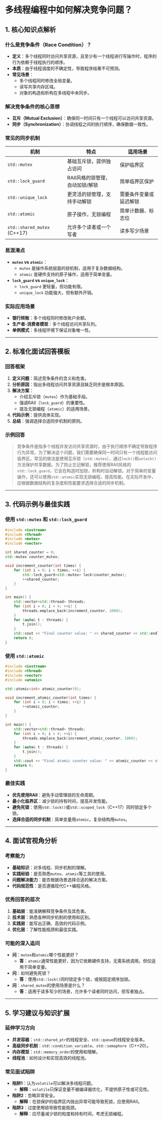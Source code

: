 
# 多线程编程中如何解决竞争问题？
## 1. 核心知识点解析
### 什么是竞争条件（Race Condition）？
- **定义**：多个线程同时访问共享资源，且至少有一个线程进行写操作时，程序的行为依赖于线程执行的顺序。
- **本质**：由于线程调度的不确定性，导致程序结果不可预测。
- **常见场景**：
  - 多个线程同时修改全局变量。
  - 读写共享内存区域。
  - 对象的构造和析构在多线程中未同步。

### 解决竞争条件的核心思想
- **互斥（Mutual Exclusion）**：确保同一时间只有一个线程可以访问共享资源。
- **同步（Synchronization）**：协调线程之间的执行顺序，确保数据一致性。

### 常见的同步机制
| 机制 | 特点 | 适用场景 |
|------|------|----------|
| `std::mutex` | 基础互斥锁，提供独占访问 | 保护临界区 |
| `std::lock_guard` | RAII风格的锁管理，自动加锁/解锁 | 简单临界区保护 |
| `std::unique_lock` | 更灵活的锁管理，支持手动解锁 | 需要条件变量或延迟解锁 |
| `std::atomic` | 原子操作，无锁编程 | 简单计数器、标志位 |
| `std::shared_mutex` (C++17) | 允许多个读者或一个写者 | 读多写少场景 |

### 易混淆点
- **`mutex` vs `atomic`**：
  - `mutex` 是操作系统层面的锁机制，适用于复杂数据结构。
  - `atomic` 是硬件支持的原子操作，适用于简单变量。
- **`lock_guard` vs `unique_lock`**：
  - `lock_guard` 更轻量，但功能有限。
  - `unique_lock` 功能强大，但有额外开销。

### 实际应用场景
- **银行转账**：多个线程同时修改账户余额。
- **生产者-消费者模型**：多个线程访问共享队列。
- **单例模式**：多线程环境下保证对象唯一性。

---

## 2. 标准化面试回答模板

### 回答框架
1. **定义问题**：简述竞争条件的含义和危害。
2. **分析原因**：指出多线程访问共享资源且缺乏同步是根本原因。
3. **解决方案**：
   - 介绍互斥锁（`mutex`）作为基础手段。
   - 强调RAII（`lock_guard`）的重要性。
   - 提及无锁编程（`atomic`）的适用场景。
4. **代码示例**：提供具体实现。
5. **总结**：强调选择合适同步机制的原则。

### 示例回答
> 竞争条件是指多个线程并发访问共享资源时，由于执行顺序不确定导致程序行为异常。为了解决这个问题，我们需要确保同一时间只有一个线程能访问临界区。常见的做法是使用互斥锁（`std::mutex`），通过`lock()`和`unlock()`方法保护共享数据。为了防止忘记解锁，推荐使用RAII风格的`std::lock_guard`，它会在构造时加锁，析构时自动解锁。对于简单的变量操作，还可以使用`std::atomic`实现无锁编程，提高性能。在实际开发中，应根据数据结构的复杂度和性能要求选择合适的同步机制。

---

## 3. 代码示例与最佳实践

### 使用 `std::mutex` 和 `std::lock_guard`
```cpp
#include <iostream>
#include <thread>
#include <mutex>
#include <vector>

int shared_counter = 0;
std::mutex counter_mutex;

void increment_counter(int times) {
    for (int i = 0; i < times; ++i) {
        std::lock_guard<std::mutex> lock(counter_mutex);
        ++shared_counter;
    }
}

int main() {
    std::vector<std::thread> threads;
    for (int i = 0; i < 4; ++i) {
        threads.emplace_back(increment_counter, 1000);
    }
    for (auto& t : threads) {
        t.join();
    }
    std::cout << "Final counter value: " << shared_counter << std::endl;
    return 0;
}
```

### 使用 `std::atomic`
```cpp
#include <iostream>
#include <thread>
#include <vector>
#include <atomic>

std::atomic<int> atomic_counter(0);

void increment_atomic_counter(int times) {
    for (int i = 0; i < times; ++i) {
        ++atomic_counter;
    }
}

int main() {
    std::vector<std::thread> threads;
    for (int i = 0; i < 4; ++i) {
        threads.emplace_back(increment_atomic_counter, 1000);
    }
    for (auto& t : threads) {
        t.join();
    }
    std::cout << "Final atomic counter value: " << atomic_counter << std::endl;
    return 0;
}
```

### 最佳实践
- **优先使用RAII**：避免手动管理锁的生命周期。
- **最小化临界区**：减少锁的持有时间，提高并发性能。
- **避免死锁**：使用`std::lock()`或`std::scoped_lock`（C++17）同时锁定多个锁。
- **选择合适的同步机制**：简单变量用`atomic`，复杂结构用`mutex`。

---

## 4. 面试官视角分析

### 考察能力
- **基础知识**：对多线程、同步机制的理解。
- **实践经验**：是否熟悉`mutex`、`atomic`等工具的使用。
- **问题解决能力**：能否根据场景选择合适的解决方案。
- **代码规范性**：是否遵循现代C++编程风格。

### 优秀回答的层次
1. **基础层**：能准确解释竞争条件及其危害。
2. **技术层**：熟悉各种同步机制的使用和区别。
3. **实践层**：能写出正确、高效的代码示例。
4. **优化层**：了解性能瓶颈和最佳实践。

### 可能的深入追问
- **问**：`mutex`和`atomic`哪个性能更好？
  - **答**：`atomic`通常性能更好，因为它依赖硬件支持，无需系统调用。但仅适用于简单变量。
- **问**：如何避免死锁？
  - **答**：使用`std::lock()`同时锁定多个锁，或按固定顺序加锁。
- **问**：`shared_mutex`的使用场景是什么？
  - **答**：适用于读多写少的场景，允许多个读者同时访问，但写者独占。

---

## 5. 学习建议与知识扩展
### 延伸学习方向
- **并发容器**：`std::shared_ptr`的线程安全、`std::queue`的线程安全版本。
- **高级同步机制**：`std::condition_variable`、`std::semaphore`（C++20）。
- **内存模型**：`std::memory_order`的使用和理解。
- **线程池**：如何设计和实现高效的线程池。

### 常见面试陷阱
- **陷阱1**：认为`volatile`可以解决多线程问题。
  - **解释**：`volatile`只保证变量不被编译器优化，不提供原子性或可见性。
- **陷阱2**：忽略异常安全。
  - **解释**：在锁保护的临界区内抛出异常可能导致死锁，应使用RAII。
- **陷阱3**：过度使用锁导致性能瓶颈。
  - **解释**：应尽量减少锁的粒度和持有时间，考虑无锁编程。
